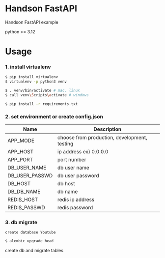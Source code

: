 # Handson FastAPI
Handson FastAPI example

python >= 3.12

# Usage

### 1. install virtualenv
```sh
$ pip install virtualenv
$ virtualenv -p python3 venv
```

```sh
$ . venv/bin/activate # mac, linux
$ call venv\Scripts\activate # windows
```

```sh
$ pip install -r requirements.txt
```

### 2. set environment or create config.json
| Name                | Description                                  |
| ------------------- |----------------------------------------------|
| APP_MODE            | choose from production, development, testing |
| APP_HOST            | ip address ex) 0.0.0.0                       |
| APP_PORT            | port number                                  |
| DB_USER_NAME        | db user name                                 |
| DB_USER_PASSWD      | db user password                             |
| DB_HOST             | db host                                      |
| DB_DB_NAME          | db name                                      |
| REDIS_HOST          | redis ip address                             |
| REDIS_PASSWD        | redis password                               |

### 3. db migrate
```mysql
create database Youtube
```

```sh
$ alembic upgrade head
```
create db and migrate tables
